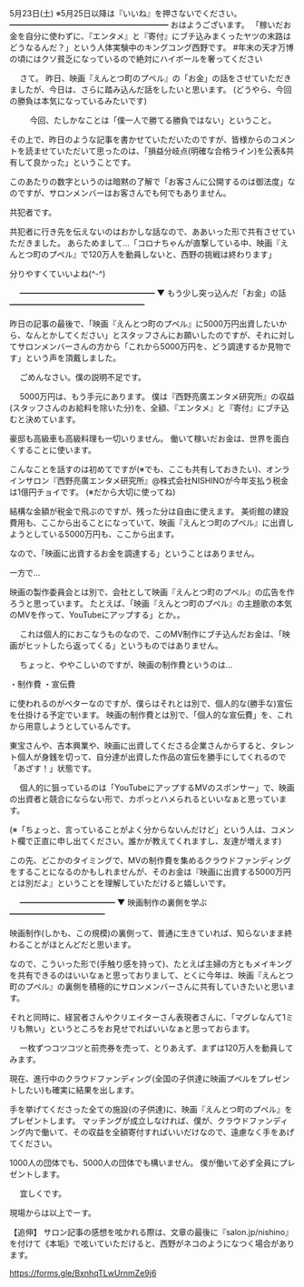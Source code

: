 5月23日(土) ※5月25日以降は『いいね』を押さないでください。
━━━━━━━━━━━━━━━━━━━━
おはようございます。
「稼いだお金を自分に使わずに、『エンタメ』と『寄付』にブチ込みまくったヤツの末路はどうなるんだ？」という人体実験中のキングコング西野です。
#年末の天才万博の頃にはクソ貧乏になっているので絶対にハイボールを奢ってください
　

　
さて。
昨日、映画『えんとつ町のプペル』の「お金」の話をさせていただきましたが、今日は、さらに踏み込んだ話をしたいと思います。
(どうやら、今回の勝負は本気になっているみたいです)

　
　
今回、たしかなことは「僕一人で勝てる勝負ではない」ということ。

その上で、昨日のような記事を書かせていただいたのですが、皆様からのコメントを読ませていただいて思ったのは、「損益分岐点(明確な合格ライン)を公表&共有して良かった」ということです。

このあたりの数字というのは暗黙の了解で「お客さんに公開するのは御法度」なのですが、サロンメンバーはお客さんでも何でもありません。

共犯者です。

共犯者に行き先を伝えないのはおかしな話なので、ああいった形で共有させていただきました。
あらためまして…「コロナちゃんが直撃している中、映画『えんとつ町のプペル』で120万人を動員しないと、西野の挑戦は終わります」

分りやすくていいよね(^-^)

　
━━━━━━━━━━━━━━━━━
▼ もう少し突っ込んだ「お金」の話
━━━━━━━━━━━━━━━━━

昨日の記事の最後で、「映画『えんとつ町のプペル』に5000万円出資したいから、なんとかしてください」とスタッフさんにお願いしたのですが、それに対してサロンメンバーさんの方から「これから5000万円を、どう調達するか見物です」という声を頂戴しました。　

　
ごめんなさい。僕の説明不足です。

　
5000万円は、もう手元にあります。
僕は『西野亮廣エンタメ研究所』の収益(スタッフさんのお給料を除いた分)を、全額、『エンタメ』と『寄付』にブチ込むと決めています。

豪邸も高級車も高級料理も一切いりません。
働いて稼いだお金は、世界を面白くすることに使います。

こんなことを話すのは初めてですが(※でも、ここも共有しておきたい)、オンラインサロン『西野亮廣エンタメ研究所』@株式会社NISHINOが今年支払う税金は1億円チョイです。
(※だから大切に使ってね)

結構な金額が税金で飛ぶのですが、残った分は自由に使えます。
美術館の建設費用も、ここから出ることになっていて、映画『えんとつ町のプペル』に出資しようとしている5000万円も、ここから出ます。

なので、「映画に出資するお金を調達する」ということはありません。

一方で…

映画の製作委員会とは別で、会社として映画『えんとつ町のプペル』の広告を作ろうと思っています。
たとえば、「映画『えんとつ町のプペル』の主題歌の本気のMVを作って、YouTubeにアップする」とか。。

　
これは個人的におこなうものなので、このMV制作にブチ込んだお金は、「映画がヒットしたら返ってくる」というものではありません。

　
ちょっと、ややこしいのですが、映画の制作費というのは…

・制作費
・宣伝費　

に使われるのがベターなのですが、僕らはそれとは別で、個人的な(勝手な)宣伝を仕掛ける予定でいます。
映画の制作費とは別で、「個人的な宣伝費」を、これから用意しようとしているんです。

東宝さんや、吉本興業や、映画に出資してくださる企業さんからすると、タレント個人が身銭を切って、自分達が出資した作品の宣伝を勝手にしてくれるので「あざす！」状態です。

　
個人的に狙っているのは「YouTubeにアップするMVのスポンサー」で、映画の出資者と競合にならない形で、カポっとハメられるといいなぁと思っています。

(※「ちょっと、言っていることがよく分からないんだけど」という人は、コメント欄で正直に申し出てください。誰かが教えてくれますし、友達が増えます)

この先、どこかのタイミングで、MVの制作費を集めるクラウドファンディングをすることになるのかもしれませんが、そのお金は『映画に出資する5000万円とは別だよ』ということを理解していただけると嬉しいです。

　
━━━━━━━━━━━━
▼ 映画制作の裏側を学ぶ
━━━━━━━━━━━━

映画制作(しかも、この規模)の裏側って、普通に生きていれば、知らないまま終わることがほとんどだと思います。

なので、こういった形で(手触り感を持って)、たとえば主婦の方ともメイキングを共有できるのはいいなぁと思っておりまして、とくに今年は、映画『えんとつ町のプペル』の裏側を積極的にサロンメンバーさんに共有していきたいと思います。
　

それと同時に、経営者さんやクリエイターさん表現者さんに、「マグレなんて1ミリも無い」というところをお見せでればいいなぁと思っておらます。

　
一枚ずつコツコツと前売券を売って、とりあえず、まずは120万人を動員してみます。

現在、進行中のクラウドファンディング(全国の子供達に映画プペルをプレゼントしたい)も確実に結果を出します。

手を挙げてくださった全ての施設(の子供達)に、映画『えんとつ町のプペル』をプレゼントします。
マッチングが成立しなければ、僕が、クラウドファンディング内で働いて、その収益を全額寄付すればいいだけなので、遠慮なく手をあげてください。

1000人の団体でも、5000人の団体でも構いません。
僕が働いて必ず全員にプレゼントします。

　
宜しくです。

現場からは以上でーす。

【追伸】
サロン記事の感想を呟かれる際は、文章の最後に『salon.jp/nishino』を付けて《本垢》で呟いていただけると、西野がネコのようになつく場合があります。

https://forms.gle/BxnhqTLwUrnmZe9j6
